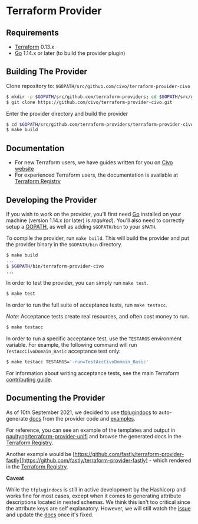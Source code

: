 Terraform Provider
==================

Requirements
------------

-   [Terraform](https://www.terraform.io/downloads.html) 0.13.x
-   [Go](https://golang.org/doc/install) 1.14.x or later (to build the provider plugin)

Building The Provider
---------------------

Clone repository to: `$GOPATH/src/github.com/civo/terraform-provider-civo`

```sh
$ mkdir -p $GOPATH/src/github.com/terraform-providers; cd $GOPATH/src/github.com/terraform-providers
$ git clone https://github.com/civo/terraform-provider-civo.git
```

Enter the provider directory and build the provider

```sh
$ cd $GOPATH/src/github.com/terraform-providers/terraform-provider-civo
$ make build
```

Documentation
----------------------

* For new Terraform users, we have guides written for you on [Civo website](https://www.civo.com/docs/terraform)
* For experienced Terraform users, the documentation is available at [Terraform Registry](https://registry.terraform.io/providers/civo/civo/latest/docs)


Developing the Provider
---------------------------

If you wish to work on the provider, you'll first need [Go](http://www.golang.org) installed on your machine (version 1.14.x (or later) is *required*). You'll also need to correctly setup a [GOPATH](http://golang.org/doc/code.html#GOPATH), as well as adding `$GOPATH/bin` to your `$PATH`.

To compile the provider, run `make build`. This will build the provider and put the provider binary in the `$GOPATH/bin` directory.

```sh
$ make build
...
$ $GOPATH/bin/terraform-provider-civo
...
```

In order to test the provider, you can simply run `make test`.

```sh
$ make test
```

In order to run the full suite of acceptance tests, run `make testacc`.

*Note:* Acceptance tests create real resources, and often cost money to run.

```sh
$ make testacc
```

In order to run a specific acceptance test, use the `TESTARGS` environment variable. For example, the following command will run `TestAccCivoDomain_Basic` acceptance test only:

```sh
$ make testacc TESTARGS='-run=TestAccCivoDomain_Basic'
```

For information about writing acceptance tests, see the main Terraform [contributing guide](https://github.com/hashicorp/terraform/blob/master/.github/CONTRIBUTING.md#writing-acceptance-tests).

Documenting the Provider
---------------------------

As of 10th September 2021, we decided to use [tfplugindocs](https://github.com/hashicorp/terraform-plugin-docs) to auto-generate [docs](docs) from the provider code and [examples](examples).

For reference, you can see an example of the templates and output in [paultyng/terraform-provider-unifi](https://github.com/paultyng/terraform-provider-unifi) and browse the generated docs in the [Terraform Registry](https://registry.terraform.io/providers/paultyng/unifi/latest/docs).

Another example would be [https://github.com/fastly/terraform-provider-fastly](https://github.com/fastly/terraform-provider-fastly) - which rendered in the [Terraform Registry](https://registry.terraform.io/providers/fastly/fastly/latest/docs).

**Caveat**

While the `tfplugindocs` is still in active development by the Hashicorp and works fine for most cases, except when it comes to generating attribute descriptions located in nested schemas. We think this isn't too critical since the attribute keys are self explanatory. However, we will still watch the [issue](https://github.com/hashicorp/terraform-plugin-docs/issues/28) and update the [docs](docs) once it's fixed.
